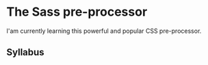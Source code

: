 # The Sass pre-processor

I'am currently learning this powerful and popular CSS pre-processor.

## Syllabus
